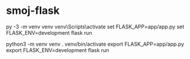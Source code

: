 # smoj-flask

py -3 -m venv venv
venv\Scripts\activate
set FLASK_APP=app/app.py
set FLASK_ENV=development
flask run

python3 -m venv venv
. venv/bin/activate
export FLASK_APP=app/app.py
export FLASK_ENV=development
flask run